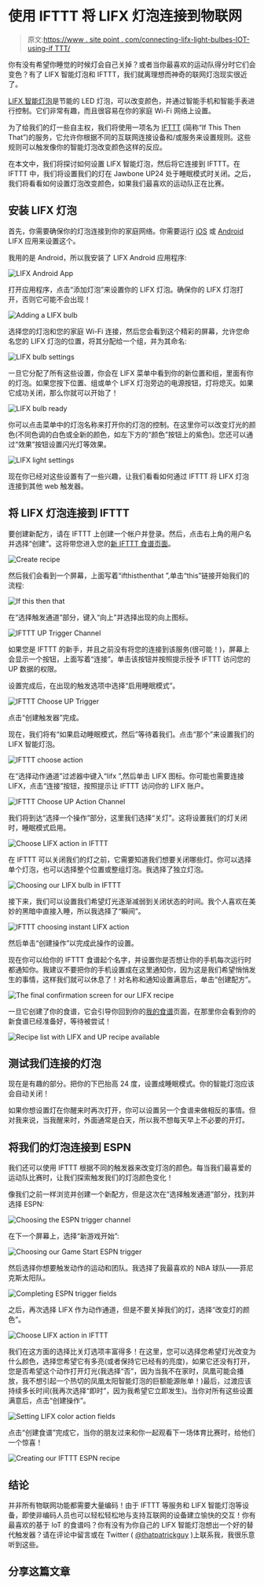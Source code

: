 # 使用 IFTTT 将 LIFX 灯泡连接到物联网

> 原文:[https://www . site point . com/connecting-lifx-light-bulbes-IOT-using-if TTT/](https://www.sitepoint.com/connecting-lifx-light-bulbs-iot-using-ifttt/)

你有没有希望你睡觉的时候灯会自己关掉？或者当你最喜欢的运动队得分时它们会变色？有了 LIFX 智能灯泡和 IFTTT，我们就离理想而神奇的联网灯泡现实很近了。

[LIFX 智能灯泡](http://www.lifx.com/)是节能的 LED 灯泡，可以改变颜色，并通过智能手机和智能手表进行控制。它们非常有趣，而且很容易在你的家庭 Wi-Fi 网络上设置。

为了给我们的灯一些自主权，我们将使用一项名为 [IFTTT](https://ifttt.com) (简称“If This Then That”)的服务，它允许你根据不同的互联网连接设备和/或服务来设置规则。这些规则可以触发像你的智能灯泡改变颜色这样的反应。

在本文中，我们将探讨如何设置 LIFX 智能灯泡，然后将它连接到 IFTTT。在 IFTTT 中，我们将设置我们的灯在 Jawbone UP24 处于睡眠模式时关闭。之后，我们将看看如何设置灯泡改变颜色，如果我们最喜欢的运动队正在比赛。

## 安装 LIFX 灯泡

首先，你需要确保你的灯泡连接到你的家庭网络。你需要运行 [iOS](https://itunes.apple.com/us/app/lifx/id657758311?mt=8) 或 [Android](https://play.google.com/store/apps/details?id=com.lifx.lifx) LIFX 应用来设置这个。

我用的是 Android，所以我安装了 LIFX Android 应用程序:

![LIFX Android App](../Images/576c485f24aa49fb65913a9bbde32b6e.png)

打开应用程序，点击“添加灯泡”来设置你的 LIFX 灯泡。确保你的 LIFX 灯泡打开，否则它可能不会出现！

![Adding a LIFX bulb](../Images/d2c925035b379f611ca2e50abfa1faba.png)

选择您的灯泡和您的家庭 Wi-Fi 连接，然后您会看到这个精彩的屏幕，允许您命名您的 LIFX 灯泡的位置，将其分配给一个组，并为其命名:

![LIFX bulb settings](../Images/718b8be288fedc68f62ca6cbb5caee30.png)

一旦它分配了所有这些设置，你会在 LIFX 菜单中看到你的新位置和组，里面有你的灯泡。如果您按下位置、组或单个 LIFX 灯泡旁边的电源按钮，灯将熄灭。如果它成功关闭，那么你就可以开始了！

![LIFX bulb ready](../Images/5f16be2e2cba5dc47a0c76aecfed8ba8.png)

你可以点击菜单中的灯泡名称来打开你的灯泡的控制。在这里你可以改变灯光的颜色(不同色调的白色或全新的颜色，如左下方的“颜色”按钮上的紫色)。您还可以通过“效果”按钮设置闪光灯等效果。

![LIFX light settings](../Images/997e5efd71c6f86f514a6bcbba8e4a8b.png)

现在你已经对这些设置有了一些兴趣，让我们看看如何通过 IFTTT 将 LIFX 灯泡连接到其他 web 触发器。

## 将 LIFX 灯泡连接到 IFTTT

要创建新配方，请在 IFTTT 上创建一个帐户并登录。然后，点击右上角的用户名并选择“创建”。这将带您进入您的[新 IFTTT 食谱页面](https://ifttt.com/myrecipes/personal/new)。

![Create recipe](../Images/7989e9521b63ef5f69497a9796491b7a.png)

然后我们会看到一个屏幕，上面写着“ifthisthenthat ”,单击“this”链接开始我们的流程:

![If this then that](../Images/5de20bf05f9f6a5e95d1936b809a9e0b.png)

在“选择触发通道”部分，键入“向上”并选择出现的向上图标。

![IFTTT UP Trigger Channel](../Images/44f209d88cfcd86c53ffb3cc6ce43c22.png)

如果您是 IFTTT 的新手，并且之前没有将您的连接到该服务(很可能！)，屏幕上会显示一个按钮，上面写着“连接”。单击该按钮并按照提示授予 IFTTT 访问您的 UP 数据的权限。

设置完成后，在出现的触发选项中选择“启用睡眠模式”。

![IFTTT Choose UP Trigger](../Images/08370416b28b7f412400bec2bd09cc93.png)

点击“创建触发器”完成。

现在，我们将有“如果启动睡眠模式，然后”等待着我们。点击“那个”来设置我们的 LIFX 智能灯泡。

![IFTTT choose action](../Images/dd17e1ffa50898f6a858da7675c7741b.png)

在“选择动作通道”过滤器中键入“lifx ”,然后单击 LIFX 图标。你可能也需要连接 LIFX，点击“连接”按钮，按照提示让 IFTTT 访问你的 LIFX 账户。

![IFTTT Choose UP Action Channel](../Images/c839fcff3a740312a2462f379a0c4442.png)

我们将到达“选择一个操作”部分，这里我们选择“关灯”。这将设置我们的灯关闭时，睡眠模式启用。

![Choose LIFX action in IFTTT](../Images/7af57918cee7ff3f9c73d909ffbac323.png)

在 IFTTT 可以关闭我们的灯之前，它需要知道我们想要关闭哪些灯。你可以选择单个灯泡，也可以选择整个位置或整组灯泡。我选择了独立灯泡。

![Choosing our LIFX bulb in IFTTT](../Images/d21469ddc01bcf7eb8c45161b4ff1624.png)

接下来，我们可以设置我们希望灯光逐渐减弱到关闭状态的时间。我个人喜欢在美妙的黑暗中直接入睡，所以我选择了“瞬间”。

![IFTTT choosing instant LIFX action](../Images/b124aa2e809548734cd92a565481127e.png)

然后单击“创建操作”以完成此操作的设置。

现在你可以给你的 IFTTT 食谱起个名字，并设置你是否想让你的手机每次运行时都通知你。我建议不要把你的手机设置成在这里通知你，因为这是我们希望悄悄发生的事情，这样我们就可以休息了！对名称和通知设置满意后，单击“创建配方”。

![The final confirmation screen for our LIFX recipe](../Images/6686c7381926a7de2d98c77ccc51a9ed.png)

一旦它创建了你的食谱，它会引导你回到你的[我的食谱](https://ifttt.com/myrecipes/personal)页面，在那里你会看到你的新食谱已经准备好，等待被尝试！

![Recipe list with LIFX and UP recipe available](../Images/e9cbd501fa2c1e7e1ddbd10ffbc2cef6.png)

## 测试我们连接的灯泡

现在是有趣的部分。把你的下巴抬高 24 度，设置成睡眠模式。你的智能灯泡应该会自动关闭！

如果你想设置灯在你醒来时再次打开，你可以设置另一个食谱来做相反的事情。但对我来说，当我醒来时，外面通常是白天，所以我不想每天早上不必要的开灯。

## 将我们的灯泡连接到 ESPN

我们还可以使用 IFTTT 根据不同的触发器来改变灯泡的颜色。每当我们最喜爱的运动队比赛时，让我们探索触发我们的灯泡颜色变化！

像我们之前一样浏览并创建一个新配方，但是这次在“选择触发通道”部分，找到并选择 ESPN:

![Choosing the ESPN trigger channel](../Images/783d0bd04390f23d2a94faab443fec5e.png)

在下一个屏幕上，选择“新游戏开始”:

![Choosing our Game Start ESPN trigger](../Images/8eef6a957d7efb7196d3741e89a7891f.png)

然后选择你想要触发动作的运动和团队。我选择了我最喜欢的 NBA 球队——菲尼克斯太阳队。

![Completing ESPN trigger fields](../Images/ff23b3c8f0def14c9877c476de2911bf.png)

之后，再次选择 LIFX 作为动作通道，但是不要关掉我们的灯，选择“改变灯的颜色”。

![Choose LIFX action in IFTTT](../Images/7af57918cee7ff3f9c73d909ffbac323.png)

我们在这方面的选择比关灯选项丰富得多！在这里，您可以选择您希望灯光改变为什么颜色，选择您希望它有多亮(或者保持它已经有的亮度)，如果它还没有打开，您是否希望这个动作打开灯光(我选择“否”，因为当我不在家时，凤凰可能会播放，我不想引起一个热切的凤凰太阳智能灯泡的巨额能源账单！)最后，过渡应该持续多长时间(我再次选择“即时”，因为我希望它立即发生)。当你对所有这些设置满意后，点击“创建操作”。

![Setting LIFX color action fields](../Images/f6b6b2460bbd797ea4537f097f61d528.png)

点击“创建食谱”完成它，当你的朋友过来和你一起观看下一场体育比赛时，给他们一个惊喜！

![Creating our IFTTT ESPN recipe](../Images/f3cd812eb0f7095f6d8d6051d69e562a.png)

## 结论

并非所有物联网功能都需要大量编码！由于 IFTTT 等服务和 LIFX 智能灯泡等设备，即使非编码人员也可以轻松轻松地与支持互联网的设备建立愉快的交互！你有最喜欢的基于 IoT 的食谱吗？你有没有为你自己的 LIFX 智能灯泡想出一个好的替代触发器？请在评论中留言或在 Twitter ( [@thatpatrickguy](http://www.twitter.com/thatpatrickguy) )上联系我，我很乐意听到这些。

## 分享这篇文章